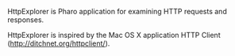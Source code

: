 HttpExplorer is Pharo application for examining HTTP requests and responses.

HttpExplorer is inspired by the Mac OS X application HTTP Client (http://ditchnet.org/httpclient/).
